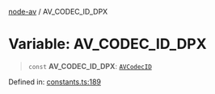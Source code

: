 [node-av](../globals.md) / AV\_CODEC\_ID\_DPX

# Variable: AV\_CODEC\_ID\_DPX

> `const` **AV\_CODEC\_ID\_DPX**: [`AVCodecID`](../type-aliases/AVCodecID.md)

Defined in: [constants.ts:189](https://github.com/seydx/av/blob/f8631fc881b394300b1479f511d55cf1c370a87f/src/constants/constants.ts#L189)
